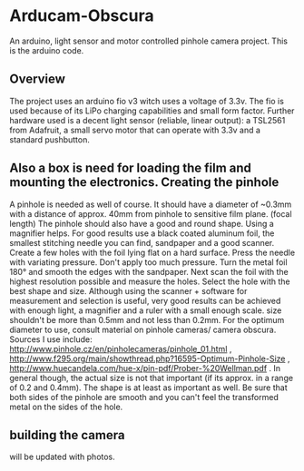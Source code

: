 Arducam-Obscura
===============

An arduino, light sensor and motor controlled pinhole camera project. This is the arduino code.

Overview
---------

The project uses an arduino fio v3 witch uses a voltage of 3.3v. The fio is used because of its LiPo charging capabilities
and small form factor. Further hardware used is a decent light sensor (reliable, linear output): a TSL2561 from Adafruit,
a small servo motor that can operate with 3.3v and a standard pushbutton.

Also a box is need for loading the film and mounting the electronics.
Creating the pinhole
---------------------
A pinhole is needed as well of course. It should have a diameter of ~0.3mm with a distance of approx. 40mm from pinhole to sensitive film plane. (focal length)
The pinhole should also have a good and round shape. Using a magnifier helps. For good results use a black coated aluminum foil, the smallest stitching needle you can find, sandpaper  and a good scanner.
Create a few holes with the foil lying flat on a hard surface. Press the needle with variating pressure. Don't apply too much pressure. Turn the metal foil 180° and smooth the edges with the sandpaper. Next scan the foil with the highest resolution possible and measure the holes. Select the hole with the best shape and size. Although using the scanner + software for measurement and selection is useful, very good results can be achieved with enough light, a magnifier and a ruler with a small enough scale.
size shouldn't be more than 0.5mm and not less than 0.2mm. For the optimum diameter to use, consult material on pinhole cameras/ camera obscura. Sources I use include: http://www.pinhole.cz/en/pinholecameras/pinhole_01.html , http://www.f295.org/main/showthread.php?16595-Optimum-Pinhole-Size , http://www.huecandela.com/hue-x/pin-pdf/Prober-%20Wellman.pdf . In general though, the actual size is not that important (if its approx. in a range of 0.2 and 0.4mm). The shape is at least as important as well. Be sure that both sides of the pinhole are smooth and you can't feel the transformed metal on the sides of the hole.


building the camera
--------------------

will be updated with photos.



